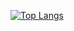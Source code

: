 [![Top Langs](https://github-readme-stats.vercel.app/api/top-langs/?username=eternalquasar0206&layout=compact)](https://github.com/anuraghazra/github-readme-stats)
